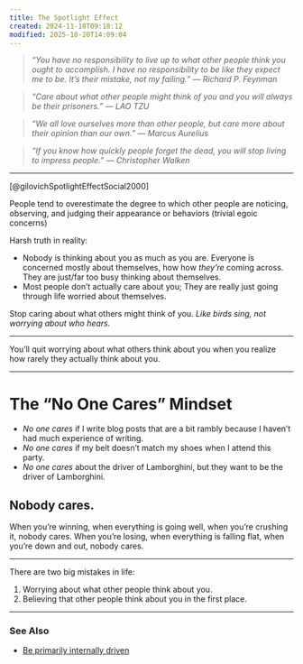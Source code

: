 ```yaml
---
title: The Spotlight Effect
created: 2024-11-18T09:18:12
modified: 2025-10-20T14:09:04
---
```


> _“You have no responsibility to live up to what other people think you ought to accomplish. I have no responsibility to be like they expect me to be. It’s their mistake, not my failing.” — Richard P. Feynman_

> _“Care about what other people might think of you and you will always be their prisoners.” — LAO TZU_

> _“We all love ourselves more than other people, but care more about their opinion than our own.” — Marcus Aurelius_

> _“If you know how quickly people forget the dead, you will stop living to impress people.” — Christopher Walken_

---

[@gilovichSpotlightEffectSocial2000]

People tend to overestimate the degree to which other people are noticing, observing, and judging their appearance or behaviors (trivial egoic concerns)

Harsh truth in reality:

* Nobody is thinking about you as much as you are. Everyone is concerned mostly about themselves, how how _they’re_ coming across. They are just/far too busy thinking about themselves.
* Most people don’t actually care about you; They are really just going through life worried about themselves.

Stop caring about what others might think of you. _Like birds sing, not worrying about who hears._

---

You’ll quit worrying about what others think about you when you realize how rarely they actually think about you.

---

# The “No One Cares” Mindset

* _No one cares_ if I write blog posts that are a bit rambly because I haven’t had much experience of writing.
* _No one cares_ if my belt doesn’t match my shoes when I attend this party.
* _No one cares_ about the driver of Lamborghini, but they want to be the driver of Lamborghini.

## Nobody cares.

When you’re winning, when everything is going well, when you’re crushing it, nobody cares. When you’re losing, when everything is falling flat, when you’re down and out, nobody cares.

---

There are two big mistakes in life:

1. Worrying about what other people think about you.
2. Believing that other people think about you in the first place.

---

### See Also

* [Be primarily internally driven](be-primarily-internally-driven-with-intrinsic-motivation.md)
